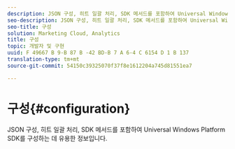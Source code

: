 ```yaml
---
description: JSON 구성, 히트 일괄 처리, SDK 메서드를 포함하여 Universal Windows Platform SDK를 구성하는 데 유용한 정보입니다.
seo-description: JSON 구성, 히트 일괄 처리, SDK 메서드를 포함하여 Universal Windows Platform SDK를 구성하는 데 유용한 정보입니다.
seo-title: 구성
solution: Marketing Cloud, Analytics
title: 구성
topic: 개발자 및 구현
uuid: F 49667 B 9-B 87 B -42 BD-B 7 A 6-4 C 6154 D 1 B 137
translation-type: tm+mt
source-git-commit: 54150c39325070f37f8e1612204a745d81551ea7

---
```



# 구성{#configuration}

JSON 구성, 히트 일괄 처리, SDK 메서드를 포함하여 Universal Windows Platform SDK를 구성하는 데 유용한 정보입니다.
